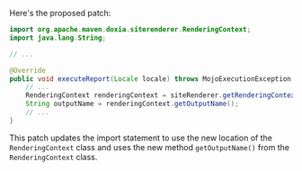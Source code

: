 Here's the proposed patch:

```java
import org.apache.maven.doxia.siterenderer.RenderingContext;
import java.lang.String;

// ...

@Override
public void executeReport(Locale locale) throws MojoExecutionException {
    // ...
    RenderingContext renderingContext = siteRenderer.getRenderingContext();
    String outputName = renderingContext.getOutputName();
    // ...
}
```

This patch updates the import statement to use the new location of the `RenderingContext` class and uses the new method `getOutputName()` from the `RenderingContext` class.